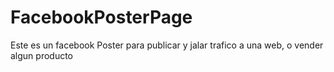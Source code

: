 # FacebookPosterPage
Este es un facebook Poster para publicar y jalar trafico a una web, o vender algun producto
